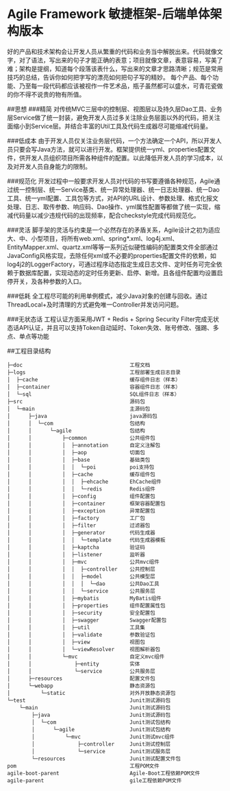 # Agile Framework 敏捷框架-后端单体架构版本
好的产品和技术架构会让开发人员从繁重的代码和业务当中解脱出来。代码就像文字，对了语法，写出来的句子才能正确的表意；项目就像文章，表意容易，写美了难；架构是提纲，知道每个段落该表什么，写出来的文章才思路清晰；规范是常用技巧的总结，告诉你如何把字写的漂亮如何把句子写的精妙。 每个产品、每个功能、乃至每一段代码都应该被视作一件艺术品，瓶子虽然都可以盛水，可青花瓷做的你不得不说贵的物有所值。

##思想
###精简
对传统MVC三层中的控制层、视图层以及持久层Dao工具、业务层Service做了统一封装，避免开发人员过多关注除业务层面以外的代码，把关注面缩小到Service层。并结合丰富的Util工具及代码生成器尽可能缩减代码量。

###低成本
由于开发人员仅关注业务层代码，一个方法确定一个API，所以开发人员只要会写Java方法，就可以进行开发。框架提供统一yml、properties配置文件，供开发人员组织项目所需各种组件的配置。以此降低开发人员的学习成本，以及对开发人员自身能力的限制。

###规范化
开发过程中一般要求开发人员对代码的书写要遵循各种规范，Agile通过统一控制层、统一Service基类、统一异常处理器、统一日志处理器、统一Dao工具、统一yml配置、工具包等方式，对API的URL设计、参数处理、格式化报文处理、日志、取传参数、响应码、Dao操作、yml属性配置等都做了统一实现，缩减代码量以减少违规代码的出现频率，配合checkstyle完成代码规范化。

###灵活
脚手架的灵活与约束是一个必然存在的矛盾关系，Agile设计之初为适应大、中、小型项目，将所有web.xml、spring*.xml、log4j.xml、EntityMapper.xml、quartz.xml等等一系列近似硬性编码的配置类文件全部通过JavaConfig风格实现，去除任何xml或不必要的properties配置文件的依赖，如log4j2的LoggerFactory，可通过程序动态指定生成日志文件、定时任务可完全依赖于数据库配置，实现动态的定时任务更新、启停、新增。且各组件配置均设置启停开关，及各种参数的入口。

###低耗
全工程尽可能的利用单例模式，减少Java对象的创建与回收。通过ThreadLocal+及时清理的方式避免唯一Controller并发访问问题。

###无状态话
工程认证方面采用JWT + Redis + Spring Security Filter完成无状态话API认证，并且可以支持Token自动延时、Token失效、账号修改、强踢、多点、单点等功能

##工程目录结构
```$xslt
├─doc                                   工程文档
├─logs                                  工程部署生成日志目录
│  ├─cache                              缓存组件日志（样本）
│  ├─container                          容器组件日志（样本）
│  └─sql                                SQL组件日志（样本）
├─src                                   源码包
│  └─main                               主源码包
│      ├─java                           java源码包
│      │  └─com                         包结构
│      │      └─agile                   包结构
│      │          ├─common              公共组件包
│      │          │  ├─annotation       自定义注解包
│      │          │  ├─aop              切面包
│      │          │  ├─base             基础类包
│      │          │  │  └─poi           poi支持包
│      │          │  ├─cache            缓存组件包
│      │          │  │  ├─ehcache       EhCache组件
│      │          │  │  └─redis         Redis组件
│      │          │  ├─config           组件配置包
│      │          │  ├─container        框架容器配置包
│      │          │  ├─exception        异常配置包
│      │          │  ├─factory          工厂包
│      │          │  ├─filter           过滤器包
│      │          │  ├─generator        代码生成器
│      │          │  │  └─template      代码生成器模板
│      │          │  ├─kaptcha          验证码
│      │          │  ├─listener         监听器
│      │          │  ├─mvc              公共mvc组件
│      │          │  │  ├─controller    公共控制层
│      │          │  │  ├─model         公共模型层
│      │          │  │  │  └─dao        公共Dao工具
│      │          │  │  └─service       公共服务层
│      │          │  ├─mybatis          MyBatis组件
│      │          │  ├─properties       组件配置属性包
│      │          │  ├─security         安全配置包
│      │          │  ├─swagger          Swagger配置包
│      │          │  ├─util             工具集
│      │          │  ├─validate         参数验证包
│      │          │  ├─view             视图包
│      │          │  └─viewResolver     视图解析器包
│      │          └─mvc                 自定义mvc组件
│      │              ├─entity          实体
│      │              └─service         公共服务层
│      ├─resources                      配置文件包
│      └─webapp                         静态资源包
│          └─static                     对外开放静态资源包
└─test                                  Junit测试源码包
    └─main                              Junit测试源码包
        ├─java                          Junit测试源码包
        │  └─com                        Junit测试包结构
        │      └─agile                  Junit测试包结构
        │          └─mvc                Junit测试mvc组件
        │              ├─controller     Junit测试控制层
        │              └─service        Junit测试服务层
        └─resources                     Junit测试配置文件包
pom                                     工程POM文件
agile-boot-parent                       Agile-Boot工程依赖POM文件
agile-parent                            gile工程依赖POM文件
```